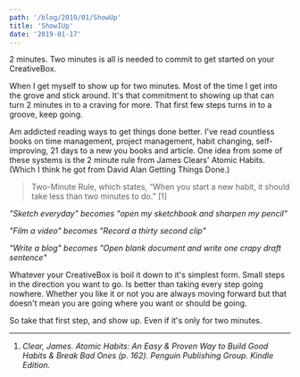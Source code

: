 ```yaml
---
path: '/blog/2019/01/ShowUp'
title: 'ShowIUp'
date: '2019-01-17'
---
```


2 minutes. Two minutes is all is needed to commit to get started on your CreativeBox. 

When I get myself to show up for two minutes. Most of the time I get into the grove and stick around. It's that commitment to showing up that can turn 2 minutes in to a craving for more. That first few steps turns in to a groove, keep going. 

Am addicted reading ways to get things done better. I've read countless books on time management, project management, habit changing, self-improving, 21 days to a new you books and article. One idea from some of these systems is the 2 minute rule from James Clears' Atomic Habits. (Which I think he got from David Alan Getting Things Done.)

> Two-Minute Rule, which states, “When you start a new habit, it should take less than two minutes to do.” [1]

*"Sketch everyday" becomes "open my sketchbook and sharpen my pencil"*

*"Film a video" becomes "Record a thirty second clip"*

*"Write a blog" becomes "Open blank document and write one crapy draft sentence"*

Whatever your CreativeBox is boil it down to it's simplest form. Small steps in the direction you want to go. Is better than taking every step going nowhere. Whether you like it or not you are always moving forward but that doesn't mean you are going where you want or should be going.

So take that first step, and show up. Even if it's only for two minutes.  

***

1. *Clear, James. Atomic Habits: An Easy & Proven Way to Build Good Habits & Break Bad Ones (p. 162). Penguin Publishing Group. Kindle Edition.*
